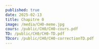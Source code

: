 ```yaml
---
published: true
date: 2025-02-13
title: Chapitre 0
image: /media/CH0-meme.jpg
cours: /public/CH0/CH0-cours.pdf
TD: /public/CH0/CH0-TD.pdf
TDcor: /public/CH0/CH0-correctionTD.pdf
---
```

